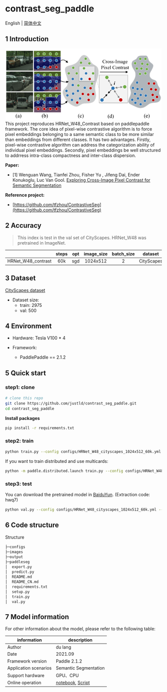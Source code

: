 # contrast_seg_paddle  

English | [简体中文](./README_CN.md)

## 1 Introduction
![images](images/feature_map.png)  
This project reproduces HRNet_W48_Contrast based on paddlepaddle framework. The core idea of pixel-wise contrastive algorithm is to force pixel embeddings belonging to a same semantic class to be more similar than embeddings from different classes. It has two advantages. Firstly, pixel-wise contrastive algorithm can address the categorization ability of individual pixel embeddings. Secondly, pixel embeddings be well structured to addrress intra-class compactness and inter-class dispersion.


**Paper:**
- [1] Wenguan Wang, Tianfei Zhou, Fisher Yu , Jifeng Dai, Ender Konukoglu, Luc Van Gool. [Exploring Cross-Image Pixel Contrast for Semantic Segmentation](https://arxiv.org/abs/2101.11939)


**Reference project:**
- [https://github.com/tfzhou/ContrastiveSeg](https://github.com/tfzhou/ContrastiveSeg)

## 2 Accuracy

>This index is test in the val set of CityScapes. HRNet_W48 was pretrained in ImageNet.


| |steps|opt|image_size|batch_size|dataset|memory|card|mIou|config|
| :---: | :---: | :---: | :---: | :---: | :---: | :---: | :---: | :---: | :---: |
|HRNet_W48_contrast|60k|sgd|1024x512|2|CityScapes|32G|4|0.8266|[HRNet_W48_cityscapes_1024x512_60k.yml](configs/HRNet_W48_cityscapes_1024x512_60k)|

## 3 Dataset
[CityScapes dataset](https://www.cityscapes-dataset.com/)

- Dataset size:
    - train: 2975
    - val: 500

## 4 Environment

- Hardware: Tesla V100 * 4

- Framework:
    - PaddlePaddle == 2.1.2
    
## 5 Quick start

### step1: clone 
```bash
# clone this repo
git clone https://github.com/justld/contrast_seg_paddle.git
cd contrast_seg_paddle
```

**Install packages**
```bash
pip install -r requirements.txt
```

### step2: train
```bash
python train.py --config configs/HRNet_W48_cityscapes_1024x512_60k.yml  --do_eval --use_vdl --log_iter 100 --save_interval 1000 --save_dir output
```
If you want to train distributed and use multicards:
```bash
python -m paddle.distributed.launch train.py --config configs/HRNet_W48_cityscapes_1024x512_60k.yml  --do_eval --use_vdl --log_iter 100 --save_interval 1000 --save_dir output
```

### step3: test
You can download the pretrained model in [BaiduYun](https://pan.baidu.com/s/1JiWDSGUOczS4WLDGINN3vg). (Extraction code: hwq7)
```bash
python val.py --config configs/HRNet_W48_cityscapes_1024x512_60k.yml --model_path output/best_model/model.pdparams
```

## 6 Code structure
Structure
```
├─configs                          
├─images                         
├─output                           
├─paddleseg                                                   
│  export.py                     
│  predict.py                        
│  README.md                        
│  README_CN.md                     
│  requirements.txt                      
│  setup.py                   
│  train.py                
│  val.py                       
```

## 7 Model information

For other information about the model, please refer to the following table:

| information | description |
| --- | --- |
| Author | du lang|
| Date | 2021.09 |
| Framework version | Paddle 2.1.2 |
| Application scenarios | Semantic Segmentation |
| Support hardware | GPU、CPU |
| Online operation | [notebook](https://aistudio.baidu.com/aistudio/projectdetail/2362799), [Script](https://aistudio.baidu.com/aistudio/clusterprojectdetail/2339905)|


